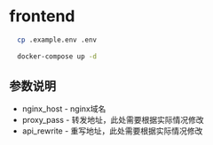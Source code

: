 # frontend

```sh
  cp .example.env .env
  
  docker-compose up -d
```

## **参数说明**

* nginx_host - nginx域名
* proxy_pass - 转发地址，此处需要根据实际情况修改
* api_rewrite - 重写地址，此处需要根据实际情况修改
